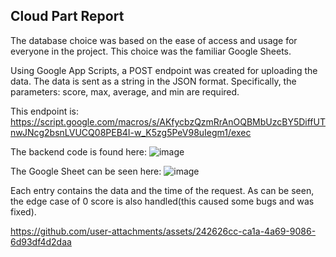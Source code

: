 ## Cloud Part Report

The database choice was based on the ease of access and usage for everyone in the project. This choice was the familiar Google Sheets.

Using Google App Scripts, a POST endpoint was created for uploading the data. The data is sent as a string in the JSON format. Specifically, the parameters: score, max, average, and min are required.

This endpoint is: https://script.google.com/macros/s/AKfycbzQzmRrAnOQBMbUzcBY5DiffUTnwJNcg2bsnLVUCQ08PEB4I-w_K5zg5PeV98uIegm1/exec

The backend code is found here:
![image](https://github.com/user-attachments/assets/ee54ad54-5a77-44a8-ace2-37da75a1c831)

The Google Sheet can be seen here:
![image](https://github.com/user-attachments/assets/cd6ce610-459a-4618-9c5c-c6214713d2fc)

Each entry contains the data and the time of the request. As can be seen, the edge case of 0 score is also handled(this caused some bugs and was fixed). 



https://github.com/user-attachments/assets/242626cc-ca1a-4a69-9086-6d93df4d2daa

